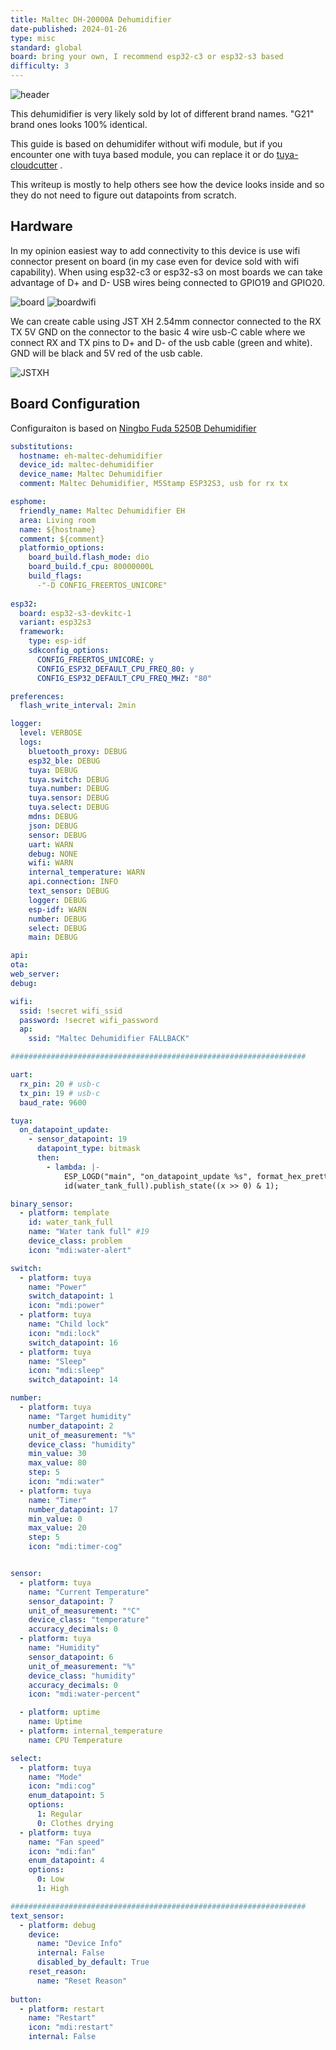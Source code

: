```yaml
---
title: Maltec DH-20000A Dehumidifier
date-published: 2024-01-26
type: misc
standard: global
board: bring your own, I recommend esp32-c3 or esp32-s3 based
difficulty: 3
---
```


![header](header.jpg "header")

This dehumidifier is very likely sold by lot of different brand names.
"G21" brand ones looks 100% identical.

This guide is based on dehumidifer without wifi module, but if you encounter one with tuya based module, you can replace it or do [tuya-cloudcutter](https://github.com/tuya-cloudcutter/tuya-cloudcutter/) .


This writeup is mostly to help others see how the device looks inside and so they do not need to figure out datapoints from scratch.

## Hardware

In my opinion easiest way to add connectivity to this device is use wifi connector present on board (in my case even for device sold with wifi capability). When using esp32-c3 or esp32-s3 on most boards we can take advantage of D+ and D- USB wires being connected to GPIO19 and GPIO20.

![board](board.jpg "board")
![boardwifi](boardcnwifi.jpg "board wifi")

We can create cable using JST XH 2.54mm connector connected to the RX TX 5V GND on the connector to the basic 4 wire usb-C cable where we connect RX and TX pins to D+ and D- of the usb cable (green and white). GND will be black and 5V red of the usb cable.

![JSTXH](jstxh.jpg)


## Board Configuration

Configuraiton is based on [Ningbo Fuda 5250B Dehumidifier](https://devices.esphome.io/devices/Ningbo-Fuda-5250B-Dehumidifier)

```yaml
substitutions:
  hostname: eh-maltec-dehumidifier
  device_id: maltec-dehumidifier
  device_name: Maltec Dehumidifier
  comment: Maltec Dehumidifier, M5Stamp ESP32S3, usb for rx tx

esphome:
  friendly_name: Maltec Dehumidifier EH
  area: Living room
  name: ${hostname}
  comment: ${comment}
  platformio_options:
    board_build.flash_mode: dio
    board_build.f_cpu: 80000000L 
    build_flags: 
      -"-D CONFIG_FREERTOS_UNICORE"
  
esp32:
  board: esp32-s3-devkitc-1
  variant: esp32s3
  framework: 
    type: esp-idf
    sdkconfig_options:
      CONFIG_FREERTOS_UNICORE: y
      CONFIG_ESP32_DEFAULT_CPU_FREQ_80: y
      CONFIG_ESP32_DEFAULT_CPU_FREQ_MHZ: "80"

preferences:
  flash_write_interval: 2min

logger:
  level: VERBOSE
  logs:
    bluetooth_proxy: DEBUG
    esp32_ble: DEBUG
    tuya: DEBUG
    tuya.switch: DEBUG
    tuya.number: DEBUG
    tuya.sensor: DEBUG
    tuya.select: DEBUG
    mdns: DEBUG
    json: DEBUG
    sensor: DEBUG
    uart: WARN
    debug: NONE
    wifi: WARN
    internal_temperature: WARN
    api.connection: INFO
    text_sensor: DEBUG
    logger: DEBUG
    esp-idf: WARN
    number: DEBUG
    select: DEBUG
    main: DEBUG

api:
ota:
web_server:
debug:

wifi:
  ssid: !secret wifi_ssid
  password: !secret wifi_password
  ap:
    ssid: "Maltec Dehumidifier FALLBACK"

##################################################################

uart: 
  rx_pin: 20 # usb-c
  tx_pin: 19 # usb-c
  baud_rate: 9600

tuya:
  on_datapoint_update:
    - sensor_datapoint: 19
      datapoint_type: bitmask
      then:
        - lambda: |-
            ESP_LOGD("main", "on_datapoint_update %s", format_hex_pretty(x).c_str());
            id(water_tank_full).publish_state((x >> 0) & 1);

binary_sensor:
  - platform: template
    id: water_tank_full
    name: "Water tank full" #19
    device_class: problem
    icon: "mdi:water-alert"

switch:
  - platform: tuya
    name: "Power"
    switch_datapoint: 1
    icon: "mdi:power"
  - platform: tuya
    name: "Child lock"
    icon: "mdi:lock"
    switch_datapoint: 16
  - platform: tuya
    name: "Sleep"
    icon: "mdi:sleep"
    switch_datapoint: 14

number:
  - platform: tuya
    name: "Target humidity"
    number_datapoint: 2
    unit_of_measurement: "%"
    device_class: "humidity"
    min_value: 30
    max_value: 80
    step: 5
    icon: "mdi:water"
  - platform: tuya
    name: "Timer"
    number_datapoint: 17
    min_value: 0
    max_value: 20
    step: 5
    icon: "mdi:timer-cog"


sensor:
  - platform: tuya
    name: "Current Temperature"
    sensor_datapoint: 7
    unit_of_measurement: "°C"
    device_class: "temperature"
    accuracy_decimals: 0
  - platform: tuya
    name: "Humidity"
    sensor_datapoint: 6
    unit_of_measurement: "%"
    device_class: "humidity"
    accuracy_decimals: 0
    icon: "mdi:water-percent"

  - platform: uptime
    name: Uptime
  - platform: internal_temperature
    name: CPU Temperature

select:
  - platform: tuya
    name: "Mode"
    icon: "mdi:cog"
    enum_datapoint: 5
    options:
      1: Regular
      0: Clothes drying
  - platform: tuya
    name: "Fan speed"
    icon: "mdi:fan"
    enum_datapoint: 4
    options:
      0: Low
      1: High

##################################################################
text_sensor:
  - platform: debug
    device:
      name: "Device Info"
      internal: False
      disabled_by_default: True
    reset_reason:
      name: "Reset Reason"
  
button:
  - platform: restart
    name: "Restart"
    icon: "mdi:restart"
    internal: False
```
